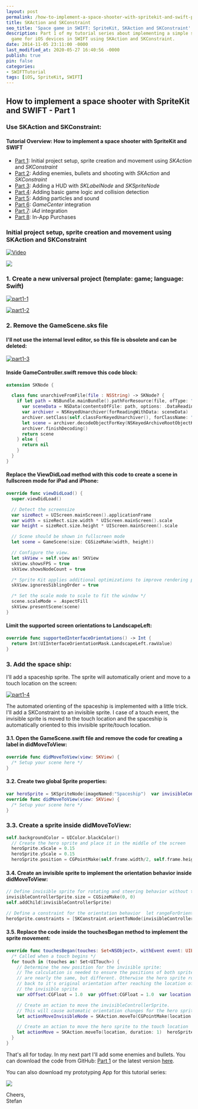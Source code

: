 ```yaml
---
layout: post
permalink: /how-to-implement-a-space-shooter-with-spritekit-and-swift-part-1/
title: SKAction and SKConstraint
seo_title: 'Space game in SWIFT: SpriteKit, SKAction and SKConstraint'
description: Part 1 of my tutorial series about implementing a simple space shooter
  game for iOS devices in SWIFT using SKAction and SKConstraint.
date: 2014-11-05 23:11:00 -0000
last_modified_at: 2020-05-27 16:40:56 -0000
publish: true
pin: false
categories:
- SWIFTTutorial
tags: [iOS, SpriteKit, SWIFT]
---
```


## How to implement a space shooter with SpriteKit and SWIFT - Part 1
### Use SKAction and SKConstraint: 

#### Tutorial Overview: How to implement a space shooter with SpriteKit and SWIFT

* [Part 1](/how-to-implement-a-space-shooter-with-spritekit-and-swift-part-1): Initial project setup, sprite creation and movement using _SKAction_ and _SKConstraint_
* [Part 2](/how-to-implement-a-space-shooter-with-spritekit-and-swift-part-2): Adding enemies, bullets and shooting with _SKAction_ and _SKConstraint_
* [Part 3](/how-to-implement-a-space-shooter-with-spritekit-and-swift-part-3-create-a-hud): Adding a HUD with _SKLabelNode_ and _SKSpriteNode_
* [Part 4](/how-to-implement-a-space-shooter-with-spritekit-and-swift-part-4-collision-detection): Adding basic game logic and collision detection
* [Part 5](/how-to-implement-a-space-shooter-with-spritekit-and-swift-part-5-particles-and-sound): Adding particles and sound
* [Part 6](/how-to-implement-a-space-shooter-with-spritekit-and-swift-part-6-game-center-integration): _GameCenter_ integration
* [Part 7](/how-to-implement-a-space-shooter-with-spritekit-and-swift-part-7-iad-integration): _iAd_ integration
* [Part 8](/how-to-implement-in-app-purchase-for-your-ios-app-in-swift): In-App Purchases

### Initial project setup, sprite creation and movement using SKAction and SKConstraint

[![Video](/developerplayground/assets/Videos/8d8MH_gXt84.png)](https://youtu.be/8d8MH_gXt84)

[![](/developerplayground/assets/2014/11/AppStore.png)](https://itunes.apple.com/us/app/yet-another-spaceshooter/id949662362?mt=8)

### 1. Create a new universal project (template: game; language: Swift)

[![part1-1](/developerplayground/assets/2014/11/part1-1.png)](/developerplayground/assets/2014/11/part1-1.png)

[![part1-2](/developerplayground/assets/2014/11/part1-2.png)](/developerplayground/assets/2014/11/part1-2.png)

### 2. Remove the GameScene.sks file

#### I'll not use the internal level editor, so this file is obsolete and can be deleted:

[![part1-3](/developerplayground/assets/2014/11/part1-3-1.jpg)](/developerplayground/assets/2014/11/part1-3-1.jpg)

#### Inside GameController.swift remove this code block:

```swift
extension SKNode {

  class func unarchiveFromFile(file : NSString) -> SKNode? { 
    if let path = NSBundle.mainBundle().pathForResource(file, ofType: "sks") {  
      var sceneData = NSData(contentsOfFile: path, options: .DataReadingMappedIfSafe, error: nil)!  
      var archiver = NSKeyedUnarchiver(forReadingWithData: sceneData) 
      archiver.setClass(self.classForKeyedUnarchiver(), forClassName: "SKScene")
      let scene = archiver.decodeObjectForKey(NSKeyedArchiveRootObjectKey) as GameScene
      archiver.finishDecoding()  
      return scene 
    } else {
      return nil 
    }
  }
}
```

#### Replace the ViewDidLoad method with this code to create a scene in fullscreen mode for iPad and iPhone:

```swift
override func viewDidLoad() { 
  super.viewDidLoad()

  // Detect the screensize
  var sizeRect = UIScreen.mainScreen().applicationFrame
  var width = sizeRect.size.width * UIScreen.mainScreen().scale
  var height = sizeRect.size.height * UIScreen.mainScreen().scale

  // Scene should be shown in fullscreen mode
  let scene = GameScene(size: CGSizeMake(width, height))

  // Configure the view.
  let skView = self.view as! SKView
  skView.showsFPS = true
  skView.showsNodeCount = true

  /* Sprite Kit applies additional optimizations to improve rendering performance */
  skView.ignoresSiblingOrder = true

  /* Set the scale mode to scale to fit the window */
  scene.scaleMode = .AspectFill
  skView.presentScene(scene)
}
```

#### Limit the supported screen orientations to LandscapeLeft:

```swift
override func supportedInterfaceOrientations() -> Int {
  return Int(UIInterfaceOrientationMask.LandscapeLeft.rawValue)
}
```

### 3. Add the space ship:

I'll add a spaceship sprite. The sprite will automatically orient and move to a touch location on the screen:

[![part1-4](/developerplayground/assets/2014/11/part1-4-1.jpg)](/developerplayground/assets/2014/11/part1-4-1.jpg)

The automated orienting of the spaceship is implemented with a little trick. I'll add a SKConstraint to an invisible sprite. I case of a touch event, the invisible sprite is moved to the touch location and the spaceship is automatically oriented to this invisible sprite/touch location.

#### 3.1. Open the GameScene.swift file and remove the code for creating a label in didMoveToView:

```swift
override func didMoveToView(view: SKView) {
  /* Setup your scene here */
}
```

#### 3.2. Create two global Sprite properties:

```swift
var heroSprite = SKSpriteNode(imageNamed:"Spaceship")  var invisibleControllerSprite = SKSpriteNode()
override func didMoveToView(view: SKView) {
  /* Setup your scene here */
}
```

### 3.3. Create a sprite inside didMoveToView:

```swift
self.backgroundColor = UIColor.blackColor()
  // Create the hero sprite and place it in the middle of the screen
  heroSprite.xScale = 0.15
  heroSprite.yScale = 0.15
  heroSprite.position = CGPointMake(self.frame.width/2, self.frame.height/2) self.addChild(heroSprite)
```

#### 3.4. Create an invisible sprite to implement the orientation behavior inside didMoveToView:

```swift
// Define invisible sprite for rotating and steering behavior without trigonometry
invisibleControllerSprite.size = CGSizeMake(0, 0)
self.addChild(invisibleControllerSprite)

// Define a constraint for the orientation behavior  let rangeForOrientation = SKRange(constantValue: CGFloat(M_2_PI*7))
heroSprite.constraints = [SKConstraint.orientToNode(invisibleControllerSprite, offset: rangeForOrientation)]
```

#### 3.5. Replace the code inside the touchesBegan method to implement the sprite movement:

```swift
override func touchesBegan(touches: Set<NSObject>, withEvent event: UIEvent) {
  /* Called when a touch begins */
  for touch in (touches as! Set<UITouch>) {
    // Determine the new position for the invisible sprite:
    // The calculation is needed to ensure the positions of both sprites
    // are nearly the same, but different. Otherwise the hero sprite rotates
    // back to it's original orientation after reaching the location of
    // the invisible sprite
    var xOffset:CGFloat = 1.0  var yOffset:CGFloat = 1.0  var location = touch.locationInNode(self)  if location.x>heroSprite.position.x { xOffset = -1.0 }  if location.y>heroSprite.position.y { yOffset = -1.0 }

    // Create an action to move the invisibleControllerSprite.
    // This will cause automatic orientation changes for the hero sprite
    let actionMoveInvisibleNode = SKAction.moveTo(CGPointMake(location.x - xOffset, location.y - yOffset), duration: 0.2)  invisibleControllerSprite.runAction(actionMoveInvisibleNode)

    // Create an action to move the hero sprite to the touch location
    let actionMove = SKAction.moveTo(location, duration: 1)  heroSprite.runAction(actionMove) 
  }
}
```

That's all for today. In my next part I'll add some enemies and bullets. You can download the code from GitHub: [Part 1](https://github.com/stfnjstn/MySecondGame/releases/tag/v0.1) or the latest version [here](https://github.com/stfnjstn/MySecondGame).

You can also download my prototyping App for this tutorial series:

[![](/developerplayground/assets/2014/11/AppStore.png)](https://itunes.apple.com/us/app/yet-another-spaceshooter/id949662362?mt=8)

Cheers,   
Stefan
